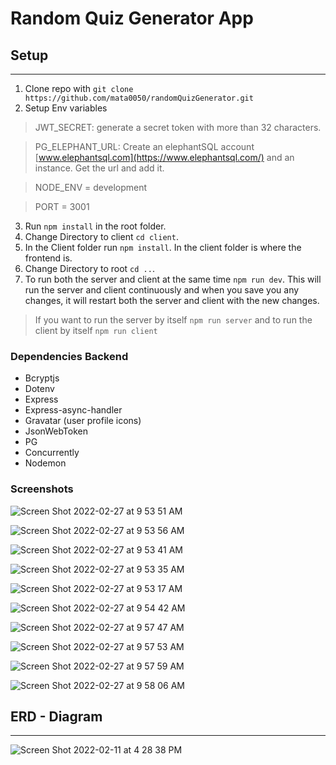 # Random Quiz Generator App

## Setup

---

1. Clone repo with `git clone https://github.com/mata0050/randomQuizGenerator.git`
2. Setup Env variables

> JWT_SECRET: generate a secret token with more than 32 characters.

> PG_ELEPHANT_URL: Create an elephantSQL account [www.elephantsql.com](https://www.elephantsql.com/) and an instance. Get the url and add it.

> NODE_ENV = development

> PORT = 3001

3. Run `npm install` in the root folder.
4. Change Directory to client `cd client`.
5. In the Client folder run `npm install`. In the client folder is where the frontend is.
6. Change Directory to root `cd ..`.
7. To run both the server and client at the same time `npm run dev`. This will run the server and client continuously and when you save you any changes, it will restart both the server and client with the new changes.

> If you want to run the server by itself `npm run server` and to run the client by itself `npm run client`

### Dependencies Backend

- Bcryptjs
- Dotenv
- Express
- Express-async-handler
- Gravatar (user profile icons)
- JsonWebToken
- PG
- Concurrently
- Nodemon

### Screenshots

![Screen Shot 2022-02-27 at 9 53 51 AM](https://user-images.githubusercontent.com/58061791/155887722-8917dccc-a1cf-4b8a-aa39-abccfe5f114e.png)

![Screen Shot 2022-02-27 at 9 53 56 AM](https://user-images.githubusercontent.com/58061791/155887724-0c4beecc-fe34-47f3-a2f6-2b1063af7188.png)


![Screen Shot 2022-02-27 at 9 53 41 AM](https://user-images.githubusercontent.com/58061791/155887731-bc27f72a-cad0-4a52-a45a-497a366f29b1.png)

![Screen Shot 2022-02-27 at 9 53 35 AM](https://user-images.githubusercontent.com/58061791/155887732-6dfa25b0-eb46-46b9-b2d0-b1071417080b.png)

![Screen Shot 2022-02-27 at 9 53 17 AM](https://user-images.githubusercontent.com/58061791/155887734-f6134b0f-1d80-4b21-87c5-59190a3d6752.png)

![Screen Shot 2022-02-27 at 9 54 42 AM](https://user-images.githubusercontent.com/58061791/155887726-8cdda630-399d-4d48-b9b2-cdcdccbd7f0f.png)

![Screen Shot 2022-02-27 at 9 57 47 AM](https://user-images.githubusercontent.com/58061791/155887727-3831d481-0678-4fef-abd4-5eb66cb4c321.png)

![Screen Shot 2022-02-27 at 9 57 53 AM](https://user-images.githubusercontent.com/58061791/155887728-a70da3ff-35ed-48a2-9f78-af3f7cdeb4be.png)

![Screen Shot 2022-02-27 at 9 57 59 AM](https://user-images.githubusercontent.com/58061791/155887729-4ff27aff-844d-465c-a2d3-6a194834c93e.png)

![Screen Shot 2022-02-27 at 9 58 06 AM](https://user-images.githubusercontent.com/58061791/155887730-4a6e10da-a476-4c49-8320-7c2a1795a479.png)


## ERD - Diagram

---

![Screen Shot 2022-02-11 at 4 28 38 PM](https://user-images.githubusercontent.com/58061791/153672804-f175ebf4-8c42-4217-b30b-55ff30707089.png)
